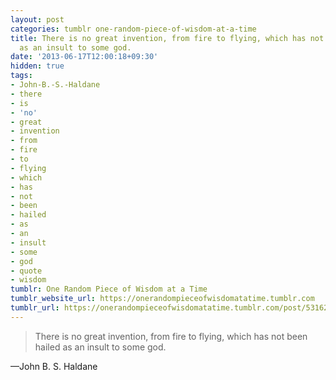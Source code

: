 ```yaml
---
layout: post
categories: tumblr one-random-piece-of-wisdom-at-a-time
title: There is no great invention, from fire to flying, which has not been hailed
  as an insult to some god.
date: '2013-06-17T12:00:18+09:30'
hidden: true
tags:
- John-B.-S.-Haldane
- there
- is
- 'no'
- great
- invention
- from
- fire
- to
- flying
- which
- has
- not
- been
- hailed
- as
- an
- insult
- some
- god
- quote
- wisdom
tumblr: One Random Piece of Wisdom at a Time
tumblr_website_url: https://onerandompieceofwisdomatatime.tumblr.com
tumblr_url: https://onerandompieceofwisdomatatime.tumblr.com/post/53162839710/there-is-no-great-invention-from-fire-to-flying
---
```

> There is no great invention, from fire to flying, which has not been hailed as an insult to some god.

—John B. S. Haldane
